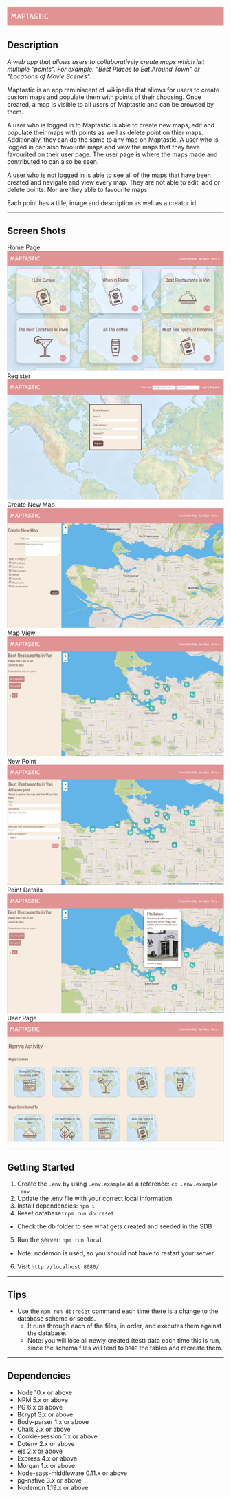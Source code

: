 ![Main Home Page](./screenshots/Title.png)

## Description


*A web app that allows users to collaboratively create maps which list multiple "points". For example: "Best Places to Eat Around Town" or "Locations of Movie Scenes".*

Maptastic is an app reminiscent of wikipedia that allows for users to create custom maps and populate them with points of their choosing. Once created, a map is visible to all users of Maptastic and can be browsed by them.

A user who is logged in to Maptastic is able to create new maps, edit and populate their maps with points as well as delete point on thier maps. Additionally, they can do the same to any map on Maptastic. A user who is logged in can also favourite maps and view the maps that they have favourited on their user page. The user page is where the maps made and contributed to can also be seen.

A user who is not logged in is able to see all of the maps that have been created and navigate and view every map. They are not able to edit, add or delete points. Nor are they able to favourite maps.

Each point has a title, image and description as well as a creator id.

---
## Screen Shots


Home Page
![Main Home Page](./screenshots/home.png)
Register
![Main Home Page](./screenshots/register.png)
Create New Map
![Main Home Page](./screenshots/create-new.png)
Map View
![Main Home Page](./screenshots/map-view.png)
New Point
![Main Home Page](./screenshots/new-point.png)
Point Details
![Main Home Page](./screenshots/point-view.png)
User Page
![Main Home Page](./screenshots/user-page.png)

---
## Getting Started

1. Create the `.env` by using `.env.example` as a reference: `cp .env.example .env`
2. Update the .env file with your correct local information
3. Install dependencies: `npm i`
4. Reset database: `npm run db:reset`
  - Check the db folder to see what gets created and seeded in the SDB
5. Run the server: `npm run local`
  - Note: nodemon is used, so you should not have to restart your server
6. Visit `http://localhost:8080/`

---
## Tips

- Use the `npm run db:reset` command each time there is a change to the database schema or seeds. 
  - It runs through each of the files, in order, and executes them against the database. 
  - Note: you will lose all newly created (test) data each time this is run, since the schema files will tend to `DROP` the tables and recreate them.

---
## Dependencies

- Node 10.x or above
- NPM 5.x or above
- PG 6.x or above
- Bcrypt 3.x or above
- Body-parser 1.x or above
- Chalk 2.x or above
- Cookie-session 1.x or above
- Dotenv 2.x or above
- ejs 2.x or above
- Express 4.x or above
- Morgan 1.x or above
- Node-sass-middleware 0.11.x or above
- pg-native 3.x or above
- Nodemon 1.19.x or above
